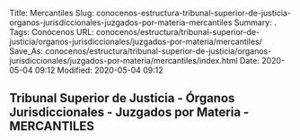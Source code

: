 Title: Mercantiles
Slug: conocenos-estructura-tribunal-superior-de-justicia-organos-jurisdiccionales-juzgados-por-materia-mercantiles
Summary: .
Tags: Conócenos
URL: conocenos/estructura/tribunal-superior-de-justicia/organos-jurisdiccionales/juzgados-por-materia/mercantiles/
Save_As: conocenos/estructura/tribunal-superior-de-justicia/organos-jurisdiccionales/juzgados-por-materia/mercantiles/index.html
Date: 2020-05-04 09:12
Modified: 2020-05-04 09:12


## Tribunal Superior de Justicia - Órganos Jurisdiccionales - Juzgados por Materia - MERCANTILES



